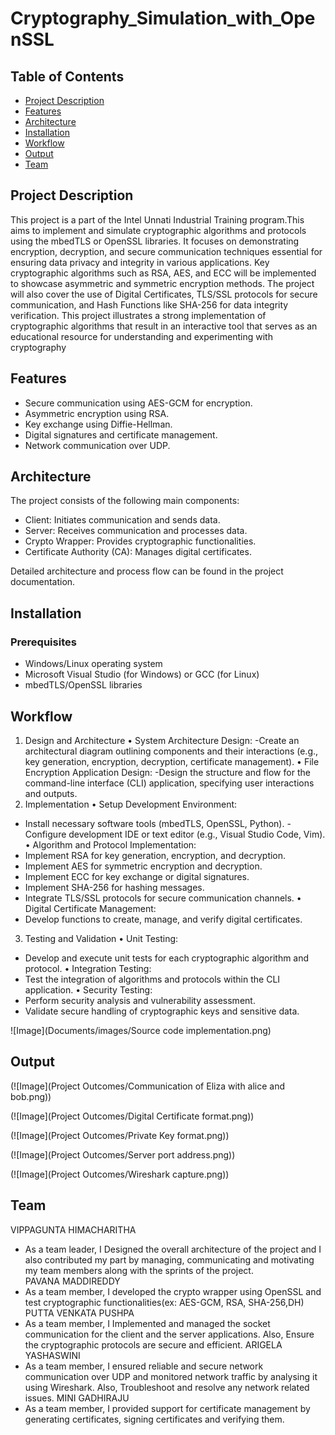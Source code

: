 # Cryptography_Simulation_with_OpenSSL

## Table of Contents
- [Project Description](#project-description)
- [Features](#features)
- [Architecture](#architecture)
- [Installation](#installation)
- [Workflow](#workflow)
- [Output](#output)
- [Team](#team)


## Project Description
This project is a part of the Intel Unnati Industrial Training program.This aims to implement and simulate cryptographic algorithms and protocols using the mbedTLS or OpenSSL libraries. It focuses on demonstrating encryption, decryption, and secure communication techniques essential for ensuring data privacy and integrity in various applications. Key cryptographic algorithms such as RSA, AES, and ECC will be implemented to showcase asymmetric and symmetric encryption methods. The project will also cover the use of Digital Certificates, TLS/SSL protocols for secure communication, and Hash Functions like SHA-256 for data integrity verification. This project illustrates a strong implementation of cryptographic algorithms that result in an interactive tool that serves as an educational resource for understanding and experimenting with cryptography


## Features
- Secure communication using AES-GCM for encryption.
- Asymmetric encryption using RSA.
- Key exchange using Diffie-Hellman.
- Digital signatures and certificate management.
- Network communication over UDP.

## Architecture
The project consists of the following main components:
- Client: Initiates communication and sends data.
- Server: Receives communication and processes data.
- Crypto Wrapper: Provides cryptographic functionalities.
- Certificate Authority (CA): Manages digital certificates.

Detailed architecture and process flow can be found in the project documentation.

## Installation
### Prerequisites
- Windows/Linux operating system
- Microsoft Visual Studio (for Windows) or GCC (for Linux)
- mbedTLS/OpenSSL libraries

## Workflow
1.	Design and Architecture
•	System Architecture Design:
-Create an architectural diagram outlining components and their interactions (e.g., key generation, encryption, decryption, certificate management).
•	File Encryption Application Design:
-Design the structure and flow for the command-line interface (CLI) application, specifying user interactions and outputs.
2.	Implementation
•	Setup Development Environment:
- Install necessary software tools (mbedTLS, OpenSSL, Python).
-Configure development IDE or text editor (e.g., Visual Studio Code, Vim).
•	Algorithm and Protocol Implementation:
- Implement RSA for key generation, encryption, and decryption.
- Implement AES for symmetric encryption and decryption.
-	Implement ECC for key exchange or digital signatures.
-	Implement SHA-256 for hashing messages.
-	Integrate TLS/SSL protocols for secure communication channels.
•	Digital Certificate Management:
-	Develop functions to create, manage, and verify digital certificates.
3.	Testing and Validation
•	Unit Testing:
-	Develop and execute unit tests for each cryptographic algorithm and protocol.
•	Integration Testing:
-	Test the integration of algorithms and protocols within the CLI application.
•	Security Testing:
-	Perform security analysis and vulnerability assessment.
-	Validate secure handling of cryptographic keys and sensitive data.

![Image](Documents/images/Source code implementation.png)


## Output
(![Image](Project Outcomes/Communication of Eliza with alice and bob.png))

(![Image](Project Outcomes/Digital Certificate format.png))

(![Image](Project Outcomes/Private Key format.png))

(![Image](Project Outcomes/Server port address.png))

(![Image](Project Outcomes/Wireshark capture.png))

## Team
VIPPAGUNTA HIMACHARITHA
 - As a team leader, I Designed the overall architecture of the project and I also contributed my part by managing, communicating and motivating my team members along with the sprints of the project.  
PAVANA MADDIREDDY 
- As a team member, I developed the crypto wrapper using OpenSSL and test cryptographic functionalities(ex: AES-GCM, RSA, SHA-256,DH)
PUTTA VENKATA PUSHPA 
- As a team member, I Implemented and managed the socket communication for the client and the server applications. Also, Ensure the cryptographic protocols are secure and efficient. 
ARIGELA YASHASWINI
 - As a team member, I ensured reliable and secure network communication over UDP and monitored network traffic by analysing it using Wireshark. Also, Troubleshoot and resolve any network related issues.
MINI GADHIRAJU 
- As a team member, I provided support for certificate management by generating certificates, signing certificates and verifying them. 



